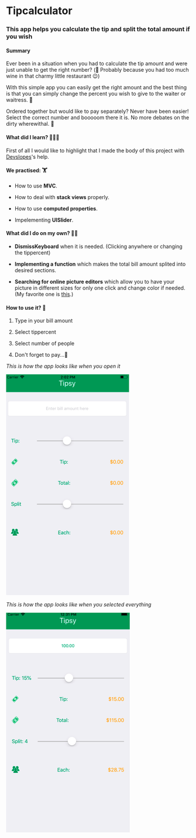 # Tipcalculator

### This app helps you calculate the tip and split the total amount if you wish

#### Summary 

Ever been in a situation when you had to calculate the tip amount and were just unable to get the right number? (🍷 Probably because you had too much wine in that charmy little restaurant 😉)

With this simple app you can easily get the right amount and the best thing is that you can simply change the percent you wish to give to the waiter or waitress. 🍳

Ordered together but would like to pay separately? Never have been easier! Select the correct number and booooom there it is. No more debates on the dirty wherewithal. 🤑


#### What did I learn? 👩🏻‍💻

First of all I would like to highlight that I made the body of this project with [Devslopes][link1]'s help. 


#### We practised: 🏋

- How to use **MVC**.

- How to deal with **stack views** properly.

- How to use **computed properties**.

- Impelementing **UISlider**. 

#### What did I do on my own? 💪🏻


- **DismissKeyboard** when it is needed. (Clicking anywhere or changing the tippercent)

- **Implementing a function** which makes the total bill amount splited into desired sections. 

- **Searching for online picture editors** which allow you to have your picture in different sizes for only one click and change 
color if needed. (My favorite one is [this][link2].)

#### How to use it? 🧐


1. Type in your bill amount

2. Select tippercent

3. Select number of people

4. Don't forget to pay...🤪

*This is how the app looks like when you open it*



![](Images/Look.png)


*This is how the app looks like when you selected everything*


![](Images/Look2.png)


[link1]: <https://devslopes.com/>
[link2]: <http://appiconmaker.co/Home/Index/228e67e6-2b40-4380-a050-211d0666cdf0>
